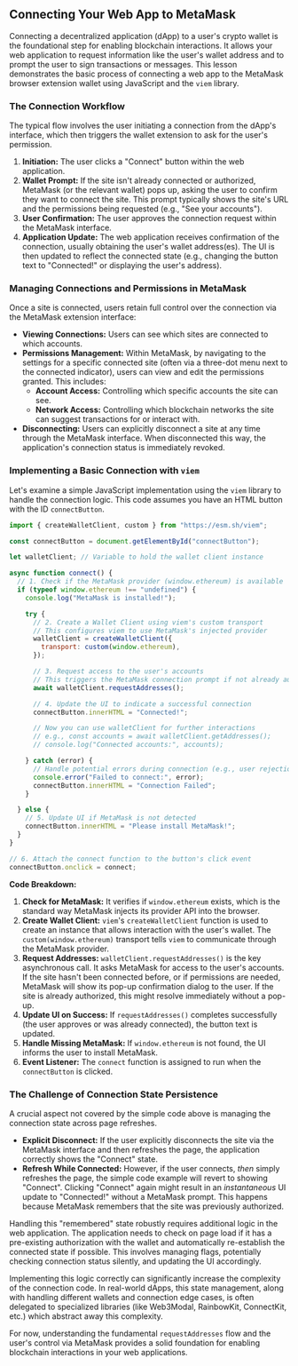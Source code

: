 ## Connecting Your Web App to MetaMask

Connecting a decentralized application (dApp) to a user's crypto wallet is the foundational step for enabling blockchain interactions. It allows your web application to request information like the user's wallet address and to prompt the user to sign transactions or messages. This lesson demonstrates the basic process of connecting a web app to the MetaMask browser extension wallet using JavaScript and the `viem` library.

### The Connection Workflow

The typical flow involves the user initiating a connection from the dApp's interface, which then triggers the wallet extension to ask for the user's permission.

1.  **Initiation:** The user clicks a "Connect" button within the web application.
2.  **Wallet Prompt:** If the site isn't already connected or authorized, MetaMask (or the relevant wallet) pops up, asking the user to confirm they want to connect the site. This prompt typically shows the site's URL and the permissions being requested (e.g., "See your accounts").
3.  **User Confirmation:** The user approves the connection request within the MetaMask interface.
4.  **Application Update:** The web application receives confirmation of the connection, usually obtaining the user's wallet address(es). The UI is then updated to reflect the connected state (e.g., changing the button text to "Connected!" or displaying the user's address).

### Managing Connections and Permissions in MetaMask

Once a site is connected, users retain full control over the connection via the MetaMask extension interface:

*   **Viewing Connections:** Users can see which sites are connected to which accounts.
*   **Permissions Management:** Within MetaMask, by navigating to the settings for a specific connected site (often via a three-dot menu next to the connected indicator), users can view and edit the permissions granted. This includes:
    *   **Account Access:** Controlling which specific accounts the site can see.
    *   **Network Access:** Controlling which blockchain networks the site can suggest transactions for or interact with.
*   **Disconnecting:** Users can explicitly disconnect a site at any time through the MetaMask interface. When disconnected this way, the application's connection status is immediately revoked.

### Implementing a Basic Connection with `viem`

Let's examine a simple JavaScript implementation using the `viem` library to handle the connection logic. This code assumes you have an HTML button with the ID `connectButton`.

```javascript
import { createWalletClient, custom } from "https://esm.sh/viem";

const connectButton = document.getElementById("connectButton");

let walletClient; // Variable to hold the wallet client instance

async function connect() {
  // 1. Check if the MetaMask provider (window.ethereum) is available
  if (typeof window.ethereum !== "undefined") {
    console.log("MetaMask is installed!");

    try {
      // 2. Create a Wallet Client using viem's custom transport
      // This configures viem to use MetaMask's injected provider
      walletClient = createWalletClient({
        transport: custom(window.ethereum),
      });

      // 3. Request access to the user's accounts
      // This triggers the MetaMask connection prompt if not already authorized
      await walletClient.requestAddresses();

      // 4. Update the UI to indicate a successful connection
      connectButton.innerHTML = "Connected!";

      // Now you can use walletClient for further interactions
      // e.g., const accounts = await walletClient.getAddresses();
      // console.log("Connected accounts:", accounts);

    } catch (error) {
      // Handle potential errors during connection (e.g., user rejection)
      console.error("Failed to connect:", error);
      connectButton.innerHTML = "Connection Failed";
    }

  } else {
    // 5. Update UI if MetaMask is not detected
    connectButton.innerHTML = "Please install MetaMask!";
  }
}

// 6. Attach the connect function to the button's click event
connectButton.onclick = connect;

```

**Code Breakdown:**

1.  **Check for MetaMask:** It verifies if `window.ethereum` exists, which is the standard way MetaMask injects its provider API into the browser.
2.  **Create Wallet Client:** `viem`'s `createWalletClient` function is used to create an instance that allows interaction with the user's wallet. The `custom(window.ethereum)` transport tells `viem` to communicate through the MetaMask provider.
3.  **Request Addresses:** `walletClient.requestAddresses()` is the key asynchronous call. It asks MetaMask for access to the user's accounts. If the site hasn't been connected before, or if permissions are needed, MetaMask will show its pop-up confirmation dialog to the user. If the site is already authorized, this might resolve immediately without a pop-up.
4.  **Update UI on Success:** If `requestAddresses()` completes successfully (the user approves or was already connected), the button text is updated.
5.  **Handle Missing MetaMask:** If `window.ethereum` is not found, the UI informs the user to install MetaMask.
6.  **Event Listener:** The `connect` function is assigned to run when the `connectButton` is clicked.

### The Challenge of Connection State Persistence

A crucial aspect not covered by the simple code above is managing the connection state across page refreshes.

*   **Explicit Disconnect:** If the user explicitly disconnects the site via the MetaMask interface and then refreshes the page, the application correctly shows the "Connect" state.
*   **Refresh While Connected:** However, if the user connects, *then* simply refreshes the page, the simple code example will revert to showing "Connect". Clicking "Connect" again might result in an *instantaneous* UI update to "Connected!" without a MetaMask prompt. This happens because MetaMask remembers that the site was previously authorized.

Handling this "remembered" state robustly requires additional logic in the web application. The application needs to check on page load if it has a pre-existing authorization with the wallet and automatically re-establish the connected state if possible. This involves managing flags, potentially checking connection status silently, and updating the UI accordingly.

Implementing this logic correctly can significantly increase the complexity of the connection code. In real-world dApps, this state management, along with handling different wallets and connection edge cases, is often delegated to specialized libraries (like Web3Modal, RainbowKit, ConnectKit, etc.) which abstract away this complexity.

For now, understanding the fundamental `requestAddresses` flow and the user's control via MetaMask provides a solid foundation for enabling blockchain interactions in your web applications.